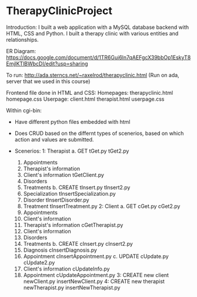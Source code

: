 # TherapyClinicProject

Introduction: I built a web application with a MySQL database backend with HTML, CSS and Python. I built a therapy clinic with various entities and relationships.

ER Diagram: https://docs.google.com/document/d/1TR6Gui6ln7qAEFgcX39bbOp1EskyT8EmjlKTlBWbcDI/edit?usp=sharing

To run: http://ada.sterncs.net/~raxelrod/therapyclinic.html (Run on ada, server that we used in this course)

Frontend file done in HTML and CSS: 
  Homepages: therapyclinic.html homepage.css
  Userpage: client.html therapist.html userpage.css
  
Within cgi-bin:
 - Have different python files embedded with html 
 - Does CRUD based on the differnt types of scenerios, based on which action and values are submitted.
 
 - Scenerios:
 1: Therapist
  a. GET tGet.py tGet2.py
    1. Appointments
    2. Therapist's information
    3. Client's information tGetClient.py
    4. Disorders
    5. Treatments
  b. CREATE tInsert.py tInsert2.py
    1. Specialization tInsertSpecialization.py
    2. Disorder tInsertDisorder.py
    3. Treatment tInsertTreatment.py
 2: Client
  a. GET cGet.py cGet2.py
    1. Appointments
    2. Client's information
    3. Therapist's information cGetTherapist.py
    3. Client's information
    4. Disorders
    5. Treatments
  b. CREATE cInsert.py cInsert2.py
    1. Diagnosis cInsertDiagnosis.py
    2. Appointment cInsertAppointment.py
  c. UPDATE cUpdate.py cUpdate2.py
    1. Client's information cUpdateInfo.py
    2. Appointment cUpdateAppointment.py
 3: CREATE new client newClient.py insertNewClient.py
 4: CREATE new therapist newTherapist.py insertNewTherapist.py
